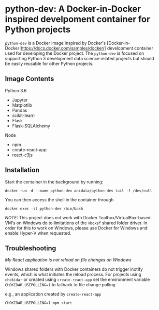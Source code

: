 # python-dev: A Docker-in-Docker inspired develpoment container for Python projects

`python-dev` is a Docker image inspired by Docker's
[Docker-in-Docker|https://docs.docker.com/samples/docker/] development
container used for developing the Docker project. The `python-dev` is
focused on supporting Python 3 development data science related projects but
should be easily reusable for other Python projects.


## Image Contents
Python 3.6
* Jupyter
* Matplotlib
* Pandas
* scikit-learn
* Flask
* Flask-SQLAlchemy

Node
* npm
* create-react-app
* react-c3js

## Installation
Start the container in the background by running:

```
docker run -d --name python-dev anidata/python-dev tail -f /dev/null
```

You can then access the shell in the container through

```
docker exec -it python-dev /bin/bash
```

*NOTE:* This project does not work with Docker Toolbox/VirtualBox-based VM's
on Windows do to limitations of the `vboxsf` shared folder driver. In order
for this to work on Windows, please use Docker for Windows and enable
Hyper-V when requested.

## Troubleshooting
*My React application is not reload on file changes on Windows*

Windows shared folders with Docker containers do not trigger inotify events,
which is what initiates the reload process. For projects using `chokidar` or
created using `create-react-app` set the environment variable
`CHOKIDAR_USEPOLLING=1` to fallback to file change polling.

e.g., an application created by `create-react-app`

```
CHOKIDAR_USEPOLLING=1 npm start
```
